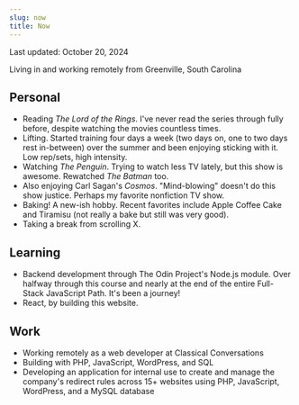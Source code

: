 ```yaml
---
slug: now
title: Now
---
```


Last updated: October 20, 2024

Living in and working remotely from Greenville, South Carolina

## Personal

-   Reading _The Lord of the Rings_. I've never read the series through fully before, despite watching the movies countless times.
-   Lifting. Started training four days a week (two days on, one to two days rest in-between) over the summer and been enjoying sticking with it. Low rep/sets, high intensity.
-   Watching _The Penguin_. Trying to watch less TV lately, but this show is awesome. Rewatched _The Batman_ too.
-   Also enjoying Carl Sagan's _Cosmos_. "Mind-blowing" doesn't do this show justice. Perhaps my favorite nonfiction TV show.
-   Baking! A new-ish hobby. Recent favorites include Apple Coffee Cake and Tiramisu (not really a bake but still was very good).
-   Taking a break from scrolling X.

## Learning

-   Backend development through The Odin Project's Node.js module. Over halfway through this course and nearly at the end of the entire Full-Stack JavaScript Path. It's been a journey!
-   React, by building this website.

## Work

-   Working remotely as a web developer at Classical Conversations
-   Building with PHP, JavaScript, WordPress, and SQL
-   Developing an application for internal use to create and manage the company's redirect rules across 15+ websites using PHP, JavaScript, WordPress, and a MySQL database
